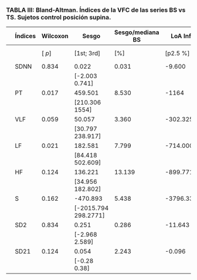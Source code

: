 ### TABLA III: Bland-Altman. Índices de la VFC de las series BS vs TS. Sujetos control posición supina.

|   | Índices | Wilcoxon    | Sesgo                | Sesgo/mediana BS | LoA Inf   | LoA Sup   | DifLoA/mediana BS |
|---|---------|-------------|----------------------|------------------|-----------|-----------|-------------------|
|   |         | [	*p*]      | [1st; 3rd]           | [%]              | [p2.5 %]  | [p97.5 %] | [%]              |
|   | SDNN    | 0.834       | 0.022                | 0.031            | -9.600    | 6.255     | 4.800             |
|   |         |             | [-2.003 0.741]       |                  |           |           |                   |
|   | PT      | 0.017       | 459.501              | 8.530            | -1164     | 1648      | 8.987             |
|   |         |             | [210.306 1554]       |                  |           |           |                   |
|   | VLF     | 0.059       | 50.057               | 3.360            | -302.325  | 1245.198  | 63.280            |
|   |         |             | [30.797 238.917]     |                  |           |           |                   |
|   | LF      | 0.021       | 182.581              | 7.799            | -714.000  | 952.348   | 11.018            |
|   |         |             | [84.418 502.609]     |                  |           |           |                   |
|   | HF      | 0.124       | 136.221              | 13.139           | -899.771  | 358.406   | 52.218            |
|   |         |             | [34.956 182.802]     |                  |           |           |                   |
|   | S       | 0.162       | -470.893             | 5.438            | -3796.338 | 1647.158  | 24.820            |
|   |         |             | [-2015.794 298.2771] |                  |           |           |                   |
|   | SD2     | 0.834       | 0.251                | 0.286            | -11.643   | 5.346     | 7.163             |
|   |         |             | [-2.968 2.589]       |                  |           |           |                   |
|   | SD21    | 0.124       | 0.054                | 2.243            | -0.096    | 0.780     | 28.196            |
|   |         |             | [-0.28 0.38]         |                  |           |           |                   |
